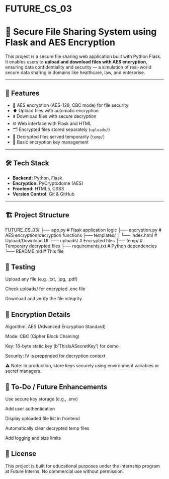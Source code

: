 # FUTURE_CS_03
# 🔐 Secure File Sharing System using Flask and AES Encryption

This project is a secure file sharing web application built with Python Flask. It enables users to **upload and download files with AES encryption**, ensuring data confidentiality and security — a simulation of real-world secure data sharing in domains like healthcare, law, and enterprise.

---

## 🚀 Features

- 🔐 AES encryption (AES-128, CBC mode) for file security
- ⬆️ Upload files with automatic encryption
- ⬇️ Download files with secure decryption
- 🌐 Web interface with Flask and HTML
- 🗂️ Encrypted files stored separately (`uploads/`)
- 📁 Decrypted files served temporarily (`temp/`)
- 💼 Basic encryption key management

---

## 🛠️ Tech Stack

- **Backend:** Python, Flask
- **Encryption:** PyCryptodome (AES)
- **Frontend:** HTML5, CSS3
- **Version Control:** Git & GitHub

---

## 🏗️ Project Structure
FUTURE_CS_03/
├── app.py # Flask application logic
├── encryption.py # AES encryption/decryption functions
├── templates/
│ └── index.html # Upload/Download UI
├── uploads/ # Encrypted files
├── temp/ # Temporary decrypted files
├── requirements.txt # Python dependencies
└── README.md # This file

## 🧪 Testing
Upload any file (e.g. .txt, .jpg, .pdf)

Check uploads/ for encrypted .enc file

Download and verify the file integrity

## 🔐 Encryption Details
Algorithm: AES (Advanced Encryption Standard)

Mode: CBC (Cipher Block Chaining)

Key: 16-byte static key (b'ThisIsASecretKey') for demo

Security: IV is prepended for decryption context

⚠️ Note: In production, store keys securely using environment variables or secret managers.

## 📌 To-Do / Future Enhancements
 Use secure key storage (e.g., .env)

 Add user authentication

 Display uploaded file list in frontend

 Automatically clear decrypted temp files

 Add logging and size limits

## 📄 License
This project is built for educational purposes under the internship program at Future Interns. No commercial use without permission.


